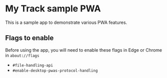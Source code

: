 # My Track sample PWA

This is a sample app to demonstrate various PWA features.

## Flags to enable

Before using the app, you will need to enable these flags in Edge or Chrome in `about://flags`

* `#file-handling-api`
* `#enable-desktop-pwas-protocol-handling`